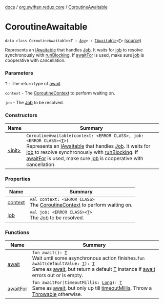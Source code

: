 [docs](../../index.md) / [org.swiften.redux.core](../index.md) / [CoroutineAwaitable](./index.md)

# CoroutineAwaitable

`data class CoroutineAwaitable<T : `[`Any`](https://kotlinlang.org/api/latest/jvm/stdlib/kotlin/-any/index.html)`> : `[`IAwaitable`](../-i-awaitable/index.md)`<`[`T`](index.md#T)`>` [(source)](https://github.com/protoman92/KotlinRedux/tree/master/common/common-core/src/main/kotlin/org/swiften/redux/core/Awaitable.kt#L70)

Represents an [IAwaitable](../-i-awaitable/index.md) that handles [Job](#). It waits for [job](job.md) to resolve synchronously with
[runBlocking](#). If [awaitFor](await-for.md) is used, make sure [job](job.md) is cooperative with cancellation.

### Parameters

`T` - The return type of [await](await.md).

`context` - The [CoroutineContext](#) to perform waiting on.

`job` - The [Job](#) to be resolved.

### Constructors

| Name | Summary |
|---|---|
| [&lt;init&gt;](-init-.md) | `CoroutineAwaitable(context: <ERROR CLASS>, job: <ERROR CLASS><`[`T`](index.md#T)`>)`<br>Represents an [IAwaitable](../-i-awaitable/index.md) that handles [Job](#). It waits for [job](job.md) to resolve synchronously with [runBlocking](#). If [awaitFor](await-for.md) is used, make sure [job](job.md) is cooperative with cancellation. |

### Properties

| Name | Summary |
|---|---|
| [context](context.md) | `val context: <ERROR CLASS>`<br>The [CoroutineContext](#) to perform waiting on. |
| [job](job.md) | `val job: <ERROR CLASS><`[`T`](index.md#T)`>`<br>The [Job](#) to be resolved. |

### Functions

| Name | Summary |
|---|---|
| [await](await.md) | `fun await(): `[`T`](index.md#T)<br>Wait until some asynchronous action finishes.`fun await(defaultValue: `[`T`](index.md#T)`): `[`T`](index.md#T)<br>Same as [await](../-i-awaitable/await.md), but return a default [T](../-i-awaitable/index.md#T) instance if [await](../-i-awaitable/await.md) errors out or is empty. |
| [awaitFor](await-for.md) | `fun awaitFor(timeoutMillis: `[`Long`](https://kotlinlang.org/api/latest/jvm/stdlib/kotlin/-long/index.html)`): `[`T`](index.md#T)<br>Same as [await](../-i-awaitable/await.md), but only up till [timeoutMillis](../-i-awaitable/await-for.md#org.swiften.redux.core.IAwaitable$awaitFor(kotlin.Long)/timeoutMillis). Throw a [Throwable](https://kotlinlang.org/api/latest/jvm/stdlib/kotlin/-throwable/index.html) otherwise. |
